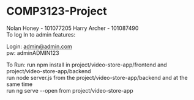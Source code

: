 # COMP3123-Project
Nolan Honey - 101077205
Harry Archer - 101087490 <br>
To log In to admin features:

Login: admin@admin.com <br> pw: adminADMIN123

To Run: run npm install in project/video-store-app/frontend and project/video-store-app/backend <br>
        run node server.js from the project/video-store-app/backend and at the same time <br>
        run ng serve --open from project/video-store-app 
